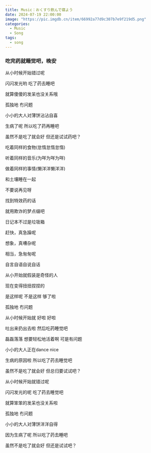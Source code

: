 ```yaml
---
title: Music：おくすり飲んで寝よう
date: 2024-07-19 22:00:00
image: "https://pic.imgdb.cn/item/66992a77d9c307b7e9f219d5.png"
categories:
  - Music
  - Song
tags:
  - song
---
```


<h3 class="my-10 text-center">吃完药就睡觉吧，晚安</h3>

<meting-js type="song" theme="var(--hy-c-primary)" server="netease"  id="1989905180" autoplay="true" />

<div class="text-center mt-10 hidden">
  从小时候开始错过呢

  闪闪发光哟 吃了药去睡吧

  就算傻傻的发呆也没关系哦

  孤独地 冇问题

  小小的大人对薄饼沾沾自喜

  生病了呢 所以吃了药再睡吧

  虽然不是吃了就会好 但还是试试药吧？

  吃着同样的食物(怠惰怠惰怠惰)

  听着同样的音乐(为咩为咩为咩)

  做着同样的事情(懒洋洋懒洋洋)

  和土壤睡在一起

  不要说再见呀

  找到特效药的话

  就用欺诈的梦点缀吧

  日记本不过是垃圾箱

  赶快，真急躁呢

  想象，真嘈杂呢

  相当，急匆匆呢

  自言自语自说自话

  从小开始就假装是奇怪的人

  现在变得扭扭捏捏的

  是这样呢 不是这样 够了啦

  孤独地 冇问题

  从小时候开始就 好啦 好啦

  吐出来扔出去啦 然后吃药睡觉吧

  磊磊落落 想要轻松地活着啊 可是有问题

  小小的大人正在dance nice

  生病的原因啦 所以吃了药去睡觉吧

  虽然不是吃了就会好 但总归要试试吧？

  从小时候开始就错过呢

  闪闪发光的呢 吃了药去睡觉吧

  就算笨笨的发呆也没关系啦

  孤独地 冇问题

  小小的大人对薄饼洋洋自得

  因为生病了呢 所以吃了药去睡吧

  虽然不是吃了就会好 但还是试试吧？
</div>

<!-- more -->